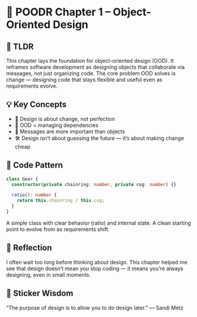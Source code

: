 # 📘 POODR Chapter 1 – Object-Oriented Design

## 🧠 TLDR

This chapter lays the foundation for object-oriented design (OOD). It reframes software development as designing objects that collaborate via messages, not just organizing code. The core problem OOD solves is change — designing code that stays flexible and useful even as requirements evolve.

## 💡 Key Concepts

- 🧱 Design is about change, not perfection
- 🔄 OOD = managing dependencies
- 💌 Messages are more important than objects
- 🛠️ Design isn’t about guessing the future — it’s about making change cheap

## 🧪 Code Pattern

```typescript
class Gear {
  constructor(private chainring: number, private cog: number) {}

  ratio(): number {
    return this.chainring / this.cog;
  }
}
```

A simple class with clear behavior (ratio) and internal state. A clean starting point to evolve from as requirements shift.

## 🤔 Reflection

I often wait too long before thinking about design. This chapter helped me see that design doesn’t mean you stop coding — it means you’re always designing, even in small moments.

## 🔖 Sticker Wisdom

“The purpose of design is to allow you to do design later.” — Sandi Metz
